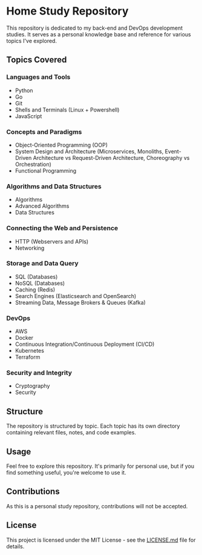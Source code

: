# Home Study Repository

This repository is dedicated to my back-end and DevOps development studies.
It serves as a personal knowledge base and reference for various topics I've explored.

## Topics Covered

### Languages and Tools

- Python
- Go
- Git
- Shells and Terminals (Linux + Powershell)
- JavaScript

### Concepts and Paradigms

- Object-Oriented Programming (OOP)
- System Design and Architecture (Microservices, Monoliths, Event-Driven Architecture vs Request-Driven Architecture, Choreography vs Orchestration)
- Functional Programming

### Algorithms and Data Structures

- Algorithms
- Advanced Algorithms
- Data Structures

### Connecting the Web and Persistence

- HTTP (Webservers and APIs)
- Networking

### Storage and Data Query

- SQL (Databases)
- NoSQL (Databases)
- Caching (Redis)
- Search Engines (Elasticsearch and OpenSearch)
- Streaming Data, Message Brokers & Queues (Kafka)

### DevOps

- AWS
- Docker
- Continuous Integration/Continuous Deployment (CI/CD)
- Kubernetes
- Terraform

### Security and Integrity

- Cryptography
- Security

## Structure

The repository is structured by topic. Each topic has its own directory containing relevant files, notes, and code examples.

## Usage

Feel free to explore this repository. It's primarily for personal use, but if you find something useful, you're welcome to use it.

## Contributions

As this is a personal study repository, contributions will not be accepted.

## License

This project is licensed under the MIT License - see the [LICENSE.md](LICENSE.md) file for details.
